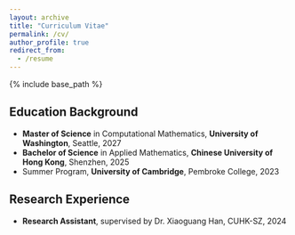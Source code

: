 ```yaml
---
layout: archive
title: "Curriculum Vitae"
permalink: /cv/
author_profile: true
redirect_from:
  - /resume
---
```


{% include base_path %}
## Education Background
- <b>Master of Science</b> in Computational Mathematics, <b>University of Washington</b>, Seattle, 2027
- <b>Bachelor of Science</b> in Applied Mathematics, <b>Chinese University of Hong Kong</b>, Shenzhen, 2025
- Summer Program, <b>University of Cambridge</b>, Pembroke College, 2023

## Research Experience
- <b>Research Assistant</b>, supervised by Dr. Xiaoguang Han, CUHK-SZ, 2024
